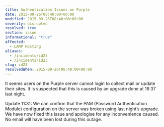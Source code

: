 ```yaml
---
title: Authentication Issues on Purple
date: 2015-09-26T08:40:00+00:00
modified: 2015-09-26T08:40:00+00:00
severity: disrupted
resolved: true
section: issue
informational: "true"
affected:
  - LAMP Hosting
aliases:
  - /incidents/id23
  - /incidents/id23
slug: id23
resolvedWhen: 2015-09-26T08:40:00+00:00
---
```


It seems users on the Purple server cannot login to collect mail or update their sites.  It is suspected that this is caused by an upgrade done at 19:37 last night.

Update 11:31: We can confirm that the PAM (Password Authentication Module) configuration on the server was broken using last night’s upgrade.  We have now fixed this issue and apologise for any inconvenience caused.  No email will have been lost during this outage.

